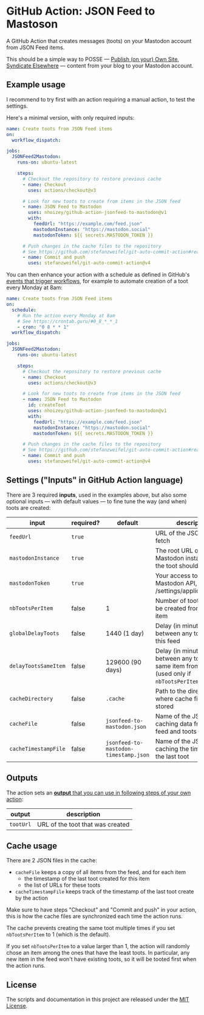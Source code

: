 # GitHub Action: JSON Feed to Mastoson

A GitHub Action that creates messages (toots) on your Mastodon account from JSON Feed items.

This should be a simple way to POSSE — [Publish (on your) Own Site, Syndicate Elsewhere](https://indieweb.org/POSSE) — content from your blog to your Mastodon account.

## Example usage

I recommend to try first with an action requiring a manual action, to test the settings.

Here's a minimal version, with only required inputs:

```yaml
name: Create toots from JSON Feed items
on:
  workflow_dispatch:

jobs:
  JSONFeed2Mastodon:
    runs-on: ubuntu-latest

    steps:
      # Checkout the repository to restore previous cache
      - name: Checkout
        uses: actions/checkout@v3

      # Look for new toots to create from items in the JSON feed
      - name: JSON Feed to Mastodon
        uses: nhoizey/github-action-jsonfeed-to-mastodon@v1
        with:
          feedUrl: "https://example.com/feed.json"
          mastodonInstance: "https://mastodon.social"
          mastodonToken: ${{ secrets.MASTODON_TOKEN }}

      # Push changes in the cache files to the repository
      # See https://github.com/stefanzweifel/git-auto-commit-action#readme
      - name: Commit and push
        uses: stefanzweifel/git-auto-commit-action@v4
```

You can then enhance your action with a schedule as defined in GitHub's [events that trigger workflows](https://docs.github.com/en/actions/using-workflows/events-that-trigger-workflows#schedule), for example to automate creation of a toot every Monday at 8am:

```yaml
name: Create toots from JSON Feed items
on:
  schedule:
    # Run the action every Monday at 8am
    # See https://crontab.guru/#0_8_*_*_1
    - cron: "0 8 * * 1"
  workflow_dispatch:

jobs:
  JSONFeed2Mastodon:
    runs-on: ubuntu-latest

    steps:
      # Checkout the repository to restore previous cache
      - name: Checkout
        uses: actions/checkout@v3

      # Look for new toots to create from items in the JSON feed
      - name: JSON Feed to Mastodon
        id: createToot
        uses: nhoizey/github-action-jsonfeed-to-mastodon@v1
        with:
          feedUrl: "https://example.com/feed.json"
          mastodonInstance: "https://mastodon.social"
          mastodonToken: ${{ secrets.MASTODON_TOKEN }}

      # Push changes in the cache files to the repository
      # See https://github.com/stefanzweifel/git-auto-commit-action#readme
      - name: Commit and push
        uses: stefanzweifel/git-auto-commit-action@v4
```

## Settings ("Inputs" in GitHub Action language)

There are 3 required **inputs**, used in the examples above, but also some optional inputs — with default values — to fine tune the way (and when) toots are created:

| input                | required? | default                               | description                                                                                              |
| -------------------- | --------- | ------------------------------------- | -------------------------------------------------------------------------------------------------------- |
| `feedUrl`            | `true`    |                                       | URL of the JSON Feed to fetch                                                                            |
| `mastodonInstance`   | `true`    |                                       | The root URL of the Mastodon instance where the toot should be created                                   |
| `mastodonToken`      | `true`    |                                       | Your access token for the Mastodon API, get it from /settings/applications/new                           |
| `nbTootsPerItem`     | false     | 1                                     | Number of toots that can be created from the same item                                                   |
| `globalDelayToots`   | false     | 1440 (1 day)                          | Delay (in minutes) between any toot from this feed                                                       |
| `delayTootsSameItem` | false     | 129600 (90 days)                      | Delay (in minutes) between any toot for the same item from this feed (used only if `nbTootsPerItem > 1`) |
| `cacheDirectory`     | false     | `.cache`                              | Path to the directory where cache files are stored                                                       |
| `cacheFile`          | false     | `jsonfeed-to-mastodon.json`           | Name of the JSON file caching data from the feed and toots                                               |
| `cacheTimestampFile` | false     | `jsonfeed-to-mastodon-timestamp.json` | Name of the JSON file caching the timestamp of the last toot                                             |

## Outputs

The action sets an [**output** that you can use in following steps of your own action](https://docs.github.com/en/actions/creating-actions/metadata-syntax-for-github-actions#outputs-for-docker-container-and-javascript-actions):

| output    | description                      |
| --------- | -------------------------------- |
| `tootUrl` | URL of the toot that was created |

## Cache usage

There are 2 JSON files in the cache:

- `cacheFile` keeps a copy of all items from the feed, and for each item
  - the timestamp of the last toot created for this item
  - the list of URLs for these toots
- `cacheTimestampFile` keeps track of the timestamp of the last toot create by the action

Make sure to have steps "Checkout" and "Commit and push" in your action, this is how the cache files are synchronized each time the action runs.

The cache prevents creating the same toot multiple times if you set `nbTootsPerItem` to 1 (which is the default).

If you set `nbTootsPerItem` to a value larger than 1, the action will randomly chose an item among the ones that have the least toots. In particular, any new item in the feed won't have existing toots, so it will be tooted first when the action runs.

## License

The scripts and documentation in this project are released under the [MIT License](LICENSE).
